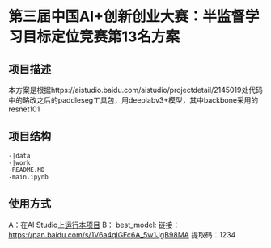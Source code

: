 # 第三届中国AI+创新创业大赛：半监督学习目标定位竞赛第13名方案

## 项目描述
本方案是根据https://aistudio.baidu.com/aistudio/projectdetail/2145019处代码中的略改之后的paddleseg工具包，用deeplabv3+模型，其中backbone采用的resnet101

## 项目结构
```
-|data
-|work
-README.MD
-main.ipynb
```
## 使用方式
A：在AI Studio上[运行本项目](https://aistudio.baidu.com/aistudio/projectdetail/2215864)
B：
best_model:
链接：https://pan.baidu.com/s/1V6a4qlGFc6A_5w1JgB98MA 
提取码：1234 

